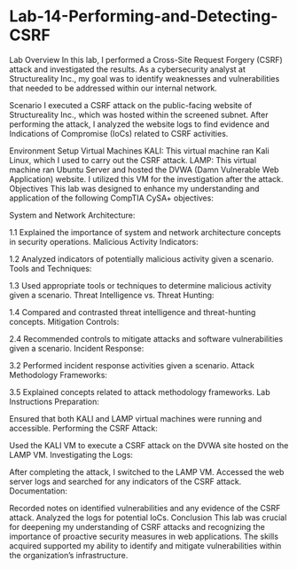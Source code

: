 # Lab-14-Performing-and-Detecting-CSRF
 
Lab Overview
In this lab, I performed a Cross-Site Request Forgery (CSRF) attack and investigated the results. As a cybersecurity analyst at Structureality Inc., my goal was to identify weaknesses and vulnerabilities that needed to be addressed within our internal network.

Scenario
I executed a CSRF attack on the public-facing website of Structureality Inc., which was hosted within the screened subnet. After performing the attack, I analyzed the website logs to find evidence and Indications of Compromise (IoCs) related to CSRF activities.

Environment Setup
Virtual Machines
KALI: This virtual machine ran Kali Linux, which I used to carry out the CSRF attack.
LAMP: This virtual machine ran Ubuntu Server and hosted the DVWA (Damn Vulnerable Web Application) website. I utilized this VM for the investigation after the attack.
Objectives
This lab was designed to enhance my understanding and application of the following CompTIA CySA+ objectives:

System and Network Architecture:

1.1 Explained the importance of system and network architecture concepts in security operations.
Malicious Activity Indicators:

1.2 Analyzed indicators of potentially malicious activity given a scenario.
Tools and Techniques:

1.3 Used appropriate tools or techniques to determine malicious activity given a scenario.
Threat Intelligence vs. Threat Hunting:

1.4 Compared and contrasted threat intelligence and threat-hunting concepts.
Mitigation Controls:

2.4 Recommended controls to mitigate attacks and software vulnerabilities given a scenario.
Incident Response:

3.2 Performed incident response activities given a scenario.
Attack Methodology Frameworks:

3.5 Explained concepts related to attack methodology frameworks.
Lab Instructions
Preparation:

Ensured that both KALI and LAMP virtual machines were running and accessible.
Performing the CSRF Attack:

Used the KALI VM to execute a CSRF attack on the DVWA site hosted on the LAMP VM.
Investigating the Logs:

After completing the attack, I switched to the LAMP VM.
Accessed the web server logs and searched for any indicators of the CSRF attack.
Documentation:

Recorded notes on identified vulnerabilities and any evidence of the CSRF attack.
Analyzed the logs for potential IoCs.
Conclusion
This lab was crucial for deepening my understanding of CSRF attacks and recognizing the importance of proactive security measures in web applications. The skills acquired supported my ability to identify and mitigate vulnerabilities within the organization’s infrastructure.
